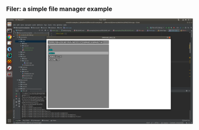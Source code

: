 ### Filer: a simple file manager example

![image of filer](https://github.com/Cpasjuste/libcross2d-examples/raw/master/examples/filer/filer.png)